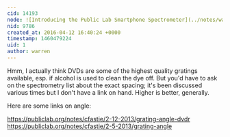 ```yaml
---
cid: 14193
node: ![Introducing the Public Lab Smartphone Spectrometer](../notes/warren/11-15-2013/introducing-the-public-lab-smartphone-spectrometer)
nid: 9786
created_at: 2016-04-12 16:40:24 +0000
timestamp: 1460479224
uid: 1
author: warren
---
```


Hmm, I actually think DVDs are some of the highest quality gratings available, esp. if alcohol is used to clean the dye off. But you'd have to ask on the spectrometry list about the exact spacing; it's been discussed various times but I don't have a link on hand. Higher is better, generally.

Here are some links on angle:

https://publiclab.org/notes/cfastie/2-12-2013/grating-angle-dvdr
https://publiclab.org/notes/cfastie/2-5-2013/grating-angle